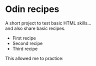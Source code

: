 
# Odin recipes

A short project to test basic HTML skills...  
and also share basic recipes.

- First recipe
- Second recipe
- Third recipe

This allowed me to practice:
